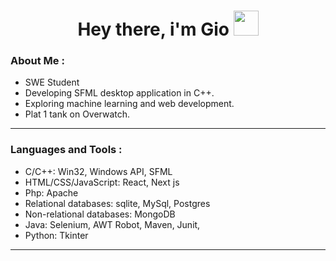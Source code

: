   <h1 align="center">Hey there, i'm Gio <img src="https://media.giphy.com/media/hvRJCLFzcasrR4ia7z/giphy.gif" width="40"></h1>

### About Me :

- SWE Student
- Developing SFML desktop application in C++.
- Exploring machine learning and web development.
- Plat 1 tank on Overwatch.
---

### Languages and Tools :
  - C/C++: Win32, Windows API, SFML
  - HTML/CSS/JavaScript: React, Next js
  - Php: Apache
  - Relational databases: sqlite, MySql, Postgres
  - Non-relational databases: MongoDB
  - Java: Selenium, AWT Robot, Maven, Junit, 
  - Python: Tkinter
---
